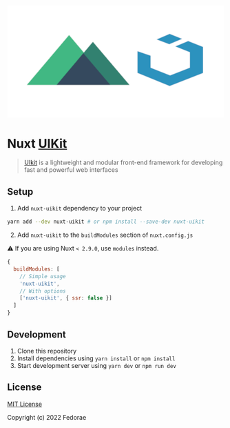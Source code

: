 [![nuxt-uikit](docs/public/cover.png)](https://fedorae-com.github.io/nuxt-uikit)

# Nuxt [UIKit](https://github.com/uikit/uikit)

> [UIkit](https://github.com/uikit/uikit) is a lightweight and modular front-end framework for developing fast and powerful web interfaces


## Setup

1. Add `nuxt-uikit` dependency to your project

```bash
yarn add --dev nuxt-uikit # or npm install --save-dev nuxt-uikit
```

2. Add `nuxt-uikit` to the `buildModules` section of `nuxt.config.js`


:warning: If you are using Nuxt `< 2.9.0`, use `modules` instead.

```js
{
  buildModules: [
    // Simple usage
    'nuxt-uikit',
    // With options
    ['nuxt-uikit', { ssr: false }]
  ]
}
```

## Development

1. Clone this repository
2. Install dependencies using `yarn install` or `npm install`
3. Start development server using `yarn dev` or `npm run dev`

## License

[MIT License](./LICENSE)

Copyright (c) 2022 Fedorae